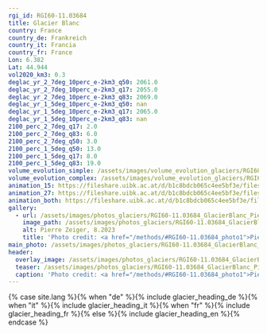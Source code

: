 ```yaml
---
rgi_id: RGI60-11.03684
title: Glacier Blanc
country: France
country_de: Frankreich
country_it: Francia
country_fr: France
Lon: 6.382
Lat: 44.944
vol2020_km3: 0.3
deglac_yr_2_7deg_10perc_e-2km3_q50: 2061.0
deglac_yr_2_7deg_10perc_e-2km3_q17: 2055.0
deglac_yr_2_7deg_10perc_e-2km3_q83: 2069.0
deglac_yr_1_5deg_10perc_e-2km3_q50: nan
deglac_yr_1_5deg_10perc_e-2km3_q17: 2065.0
deglac_yr_1_5deg_10perc_e-2km3_q83: nan
2100_perc_2_7deg_q17: 2.0
2100_perc_2_7deg_q83: 6.0
2100_perc_2_7deg_q50: 3.0
2100_perc_1_5deg_q50: 13.0
2100_perc_1_5deg_q17: 8.0
2100_perc_1_5deg_q83: 19.0
volume_evolution_simple: /assets/images/volume_evolution_glaciers/RGI60-11.03684_simple_en.png
volume_evolution_complex: /assets/images/volume_evolution_glaciers/RGI60-11.03684_complex_en.png
animation_15: https://fileshare.uibk.ac.at/d/b1c8bdcb065c4ee5bf3e/files/?p=%2FRGI60-11.03684_%2B1.5%C2%B0C.mp4&dl=1
animation_27: https://fileshare.uibk.ac.at/d/b1c8bdcb065c4ee5bf3e/files/?p=%2FRGI60-11.03684_%2B2.7%C2%B0C.mp4&dl=1
animation_both: https://fileshare.uibk.ac.at/d/b1c8bdcb065c4ee5bf3e/files/?p=%2FRGI60-11.03684_both.mp4&dl=1
gallery:
  - url: /assets/images/photos_glaciers/RGI60-11.03684_GlacierBlanc_PierreZeiger_202308.JPG
    image_path: /assets/images/photos_glaciers/RGI60-11.03684_GlacierBlanc_PierreZeiger_202308.JPG
    alt: Pierre Zeiger, 8.2023
    title: 'Photo credit: <a href="/methods/#RGI60-11.03684_photo1">Pierre Zeiger, 8.2023</a>'
main_photo: /assets/images/photos_glaciers/RGI60-11.03684_GlacierBlanc_PierreZeiger_202308.JPG
header:
  overlay_image: /assets/images/photos_glaciers/RGI60-11.03684_GlacierBlanc_PierreZeiger_202308.JPG
  teaser: /assets/images/photos_glaciers/RGI60-11.03684_GlacierBlanc_PierreZeiger_202308.JPG
  caption: 'Photo credit: <a href="/methods/#RGI60-11.03684_photo1">Pierre Zeiger, 8.2023</a>'
---
```

{% case site.lang %}{% when "de" %}{% include glacier_heading_de %}{% when "it" %}{% include glacier_heading_it %}{% when "fr" %}{% include glacier_heading_fr %}{% else %}{% include glacier_heading_en %}{% endcase %}